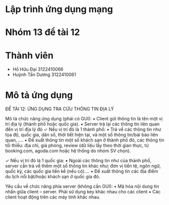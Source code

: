 # Lập trình ứng dụng mạng
# Nhóm 13 đề tài 12

# Thành viên
- Hồ Hữu Đại       3122410066
- Huỳnh Tấn Dương  3122410061

# Mô tả ứng dụng
ĐỀ TÀI 12: ỨNG DỤNG TRA CỨU THÔNG TIN ĐỊA LÝ

Mô tả chức năng ứng dụng (phải có GUI):
▪ Client gửi thông tin là tên một vị trí địa lý (thành phố hoặc quốc gia).
▪ Server trả lại các thông tin liên quan đến vị trí địa lý đó
✓ Nếu vị trí đó là 1 thành phố:
▪ Trả về các thông tin như tọa độ, quốc gia, dân số, thời tiết hiện tại, và một số thông
tin/bài báo liên quan, ....
▪ Đề xuất thông tin một số khách sạn ở thành phố đó, các thông tin tối thiểu: địa chỉ,
giá phòng, review (dữ liệu lấy theo thời gian thực, từ booking.com, agoda.com
hoặc hệ thống do nhóm SV chọn).

✓ Nếu vị trí đó là 1 quốc gia:
▪ Ngoài các thông tin như của thành phố, server cần trả về thêm một số thông tin
khác như: đơn vị tiền tệ, ngôn ngữ, quốc kỳ, các quốc gia liền kề (nếu có)....
▪ Đề xuất thông tin các địa điểm du lịch nổi bật/hoặc khách sạn ở quốc gia đó.

Yêu cầu về chức năng phía server (không cần GUI):
▪ Mã hóa nội dung tin nhắn giữa client – server. Phải sử dụng key khác nhau cho các client
▪ Các client hoạt động trên các máy tính khác nhau.

